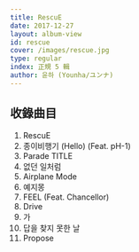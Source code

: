 ```yaml
---
title: RescuE
date: 2017-12-27
layout: album-view
id: rescue
cover: /images/rescue.jpg
type: regular
index: 正規 5 輯
author: 윤하 (Younha/ユンナ)
---
```


## 收錄曲目

1. RescuE
2. 종이비행기 (Hello) (Feat. pH-1)
3. Parade <span class="badge text-bg-info">TITLE</span>
4. 없던 일처럼
5. Airplane Mode
6. 예지몽
7. FEEL (Feat. Chancellor)
8. Drive
9. 가
10. 답을 찾지 못한 날
11. Propose
